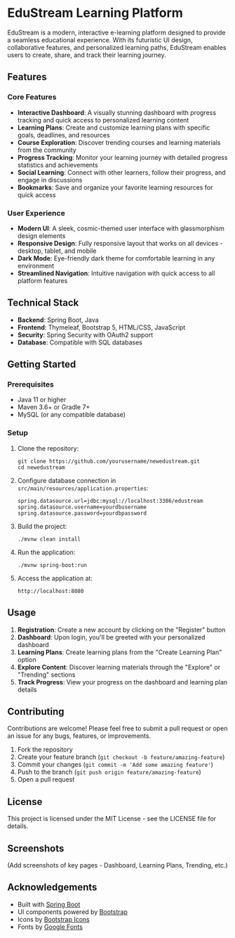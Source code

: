 # EduStream Learning Platform

EduStream is a modern, interactive e-learning platform designed to provide a seamless educational experience. With its futuristic UI design, collaborative features, and personalized learning paths, EduStream enables users to create, share, and track their learning journey.

## Features

### Core Features
- **Interactive Dashboard**: A visually stunning dashboard with progress tracking and quick access to personalized learning content
- **Learning Plans**: Create and customize learning plans with specific goals, deadlines, and resources
- **Course Exploration**: Discover trending courses and learning materials from the community
- **Progress Tracking**: Monitor your learning journey with detailed progress statistics and achievements
- **Social Learning**: Connect with other learners, follow their progress, and engage in discussions
- **Bookmarks**: Save and organize your favorite learning resources for quick access

### User Experience
- **Modern UI**: A sleek, cosmic-themed user interface with glassmorphism design elements
- **Responsive Design**: Fully responsive layout that works on all devices - desktop, tablet, and mobile
- **Dark Mode**: Eye-friendly dark theme for comfortable learning in any environment
- **Streamlined Navigation**: Intuitive navigation with quick access to all platform features

## Technical Stack

- **Backend**: Spring Boot, Java
- **Frontend**: Thymeleaf, Bootstrap 5, HTML/CSS, JavaScript
- **Security**: Spring Security with OAuth2 support
- **Database**: Compatible with SQL databases

## Getting Started

### Prerequisites
- Java 11 or higher
- Maven 3.6+ or Gradle 7+
- MySQL (or any compatible database)

### Setup

1. Clone the repository:
   ```
   git clone https://github.com/yourusername/newedustream.git
   cd newedustream
   ```

2. Configure database connection in `src/main/resources/application.properties`:
   ```
   spring.datasource.url=jdbc:mysql://localhost:3306/edustream
   spring.datasource.username=yourdbusername
   spring.datasource.password=yourdbpassword
   ```

3. Build the project:
   ```
   ./mvnw clean install
   ```

4. Run the application:
   ```
   ./mvnw spring-boot:run
   ```

5. Access the application at:
   ```
   http://localhost:8080
   ```

## Usage

1. **Registration**: Create a new account by clicking on the "Register" button
2. **Dashboard**: Upon login, you'll be greeted with your personalized dashboard
3. **Learning Plans**: Create learning plans from the "Create Learning Plan" option
4. **Explore Content**: Discover learning materials through the "Explore" or "Trending" sections
5. **Track Progress**: View your progress on the dashboard and learning plan details

## Contributing

Contributions are welcome! Please feel free to submit a pull request or open an issue for any bugs, features, or improvements.

1. Fork the repository
2. Create your feature branch (`git checkout -b feature/amazing-feature`)
3. Commit your changes (`git commit -m 'Add some amazing feature'`)
4. Push to the branch (`git push origin feature/amazing-feature`)
5. Open a pull request

## License

This project is licensed under the MIT License - see the LICENSE file for details.

## Screenshots

(Add screenshots of key pages - Dashboard, Learning Plans, Trending, etc.)

## Acknowledgements

- Built with [Spring Boot](https://spring.io/projects/spring-boot)
- UI components powered by [Bootstrap](https://getbootstrap.com/)
- Icons by [Bootstrap Icons](https://icons.getbootstrap.com/)
- Fonts by [Google Fonts](https://fonts.google.com/)